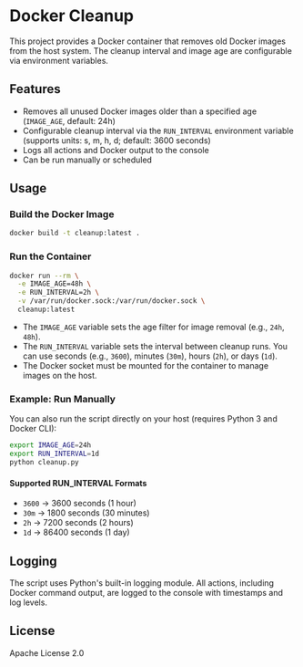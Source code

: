 # Docker Cleanup

This project provides a Docker container that removes old Docker images from the host system. The cleanup interval and image age are configurable via environment variables.

## Features
- Removes all unused Docker images older than a specified age (`IMAGE_AGE`, default: 24h)
- Configurable cleanup interval via the `RUN_INTERVAL` environment variable (supports units: s, m, h, d; default: 3600 seconds)
- Logs all actions and Docker output to the console
- Can be run manually or scheduled

## Usage

### Build the Docker Image
```sh
docker build -t cleanup:latest .
```

### Run the Container
```sh
docker run --rm \
  -e IMAGE_AGE=48h \
  -e RUN_INTERVAL=2h \
  -v /var/run/docker.sock:/var/run/docker.sock \
  cleanup:latest
```

- The `IMAGE_AGE` variable sets the age filter for image removal (e.g., `24h`, `48h`).
- The `RUN_INTERVAL` variable sets the interval between cleanup runs. You can use seconds (e.g., `3600`), minutes (`30m`), hours (`2h`), or days (`1d`).
- The Docker socket must be mounted for the container to manage images on the host.

### Example: Run Manually

You can also run the script directly on your host (requires Python 3 and Docker CLI):

```sh
export IMAGE_AGE=24h
export RUN_INTERVAL=1d
python cleanup.py
```

#### Supported RUN_INTERVAL Formats

- `3600`   → 3600 seconds (1 hour)
- `30m`    → 1800 seconds (30 minutes)
- `2h`     → 7200 seconds (2 hours)
- `1d`     → 86400 seconds (1 day)

## Logging

The script uses Python's built-in logging module. All actions, including Docker command output, are logged to the console with timestamps and log levels.

## License
Apache License 2.0
